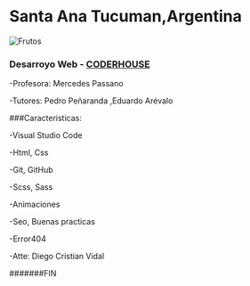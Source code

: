 # Santa Ana Tucuman,Argentina

![Frutos](https://proain.com/cdn/shop/articles/Nutrientes_en_la_produccion_de_berries.jpg?v=1603400947)

### Desarroyo Web - [CODERHOUSE](https://www.coderhouse.com "coderhouse")

-Profesora: Mercedes Passano

-Tutores: Pedro Peñaranda ,Eduardo Arévalo

###Caracteristicas:

-Visual Studio Code

-Html, Css

-Git, GitHub

-Scss, Sass

-Animaciones

-Seo, Buenas practicas

-Error404


-Atte: Diego Cristian Vidal

#######FIN
